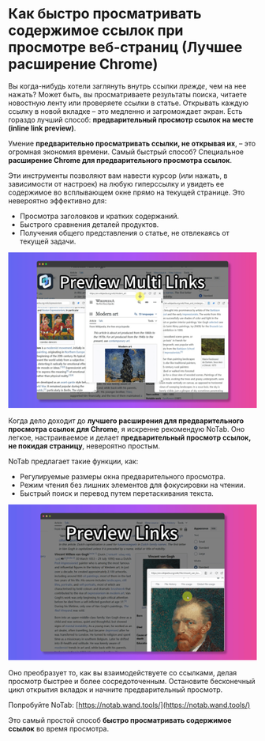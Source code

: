 # Как быстро просматривать содержимое ссылок при просмотре веб-страниц (Лучшее расширение Chrome)

Вы когда-нибудь хотели заглянуть внутрь ссылки *прежде*, чем на нее нажать? Может быть, вы просматриваете результаты поиска, читаете новостную ленту или проверяете ссылки в статье. Открывать каждую ссылку в новой вкладке – это медленно и загромождает экран. Есть гораздо лучший способ: **предварительный просмотр ссылок на месте (inline link preview)**.

Умение **предварительно просматривать ссылки, не открывая их**, – это огромная экономия времени. Самый быстрый способ? Специальное **расширение Chrome для предварительного просмотра ссылок**.

Эти инструменты позволяют вам навести курсор (или нажать, в зависимости от настроек) на любую гиперссылку и увидеть ее содержимое во всплывающем окне прямо на текущей странице. Это невероятно эффективно для:

*   Просмотра заголовков и кратких содержаний.
*   Быстрого сравнения деталей продуктов.
*   Получения общего представления о статье, не отвлекаясь от текущей задачи.

![Мгновенный предварительный просмотр ссылок](../images/notab1.png)

Когда дело доходит до **лучшего расширения для предварительного просмотра ссылок для Chrome**, я искренне рекомендую NoTab. Оно легкое, настраиваемое и делает **предварительный просмотр ссылок, не покидая страницу**, невероятно простым.

NoTab предлагает такие функции, как:

*   Регулируемые размеры окна предварительного просмотра.
*   Режим чтения без лишних элементов для фокусировки на чтении.
*   Быстрый поиск и перевод путем перетаскивания текста.

![Функции NoTab](../images/notab2.png)

Оно преобразует то, как вы взаимодействуете со ссылками, делая просмотр быстрее и более сосредоточенным. Остановите бесконечный цикл открытия вкладок и начните предварительный просмотр.

Попробуйте NoTab: [https://notab.wand.tools/](https://notab.wand.tools/)

Это самый простой способ **быстро просматривать содержимое ссылок** во время просмотра.
